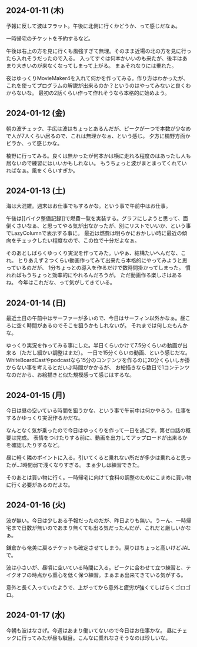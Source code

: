 ## 2024-01-11 (木)

予報に反して波はフラット。午後に北側に行くかどうか、って感じだなぁ。

一時帰宅のチケットを予約するなど。

午後は右上の方を見に行くも風強すぎて無理。そのまま近場の北の方を見に行ったら入れそうだったので入る。
入ってすぐは何本かいいのも来たが、後半はあまり大きいのが来なくなってしまって上がる。
まぁそれなりには乗れた。

夜はゆっくりMovieMaker4を入れて何かを作ってみる。作り方はわかったが、これを使ってプログラムの解説が出来るのか？というのはやってみないと良くわからないな。
最初の2話くらい作って作れそうなら本格的に始めよう。

## 2024-01-12 (金)

朝の波チェック、手広は波はちょっとあるんだが、ピークが一つで本数が少なめで人が7人くらい居るので、これは無理かなぁ、という感じ。
夕方に楠野方面かビラか、って感じかな。

楠野に行ってみる。良くは無かったが何本かは横に走れる程度のはあったし人も居ないので練習にはいいかもしれない。
もうちょっと波がまとまってくれていればなぁ。風をくらいすぎか。

## 2024-01-13 (土)

海は大混雑。週末はお仕事でもするかな。という事で午前中はお仕事。

午後は[[バイク整備記録]]で燃費一覧を実装する。グラフにしようと思って、面倒くさいなぁ、と思ってやる気が出なかったが、別にリストでいいか、という事でLazyColumnで表示する事に。
最近は燃費は明らかにおかしい時に最近の傾向をチェックしたい程度なので、この位で十分だよなぁ。

そのあとしばらくゆっくり実況を作ってみた。いやぁ、結構たいへんだな、これ。
とりあえず２つくらい動画作ってみて出来たら本格的にやってみようと思っているのだが、
1分ちょっとの導入を作るだけで数時間掛かってしまった。
慣れればもうちょっと効率的にやれるんだろうが。
ただ動画作る楽しさはあるね。
今年はこれだな、って気がしてきている。

## 2024-01-14 (日)

最近土日の午前中はサーファーが多いので、今日はサーフィン以外かなぁ。昼ころに空く時間があるのでそこを狙うかもしれないが。
それまでは何したもんかな。

ゆっくり実況を作ってみる事にした。半日くらいかけて7.5分くらいの動画が出来る（ただし細かい調整はまだ）。
一日で15分くらいの動画、という感じだな。
WhiteBoardCastやpodcastなら15分のコンテンツを作るのに20分くらいしか掛からない事を考えるとだいぶ時間がかかるが、
お絵描きなら数日で1コンテンツなのだから、お絵描きと似た規模感って感じはするな。

## 2024-01-15 (月)

今日は昼の空いている時間を狙うかな、という事で午前中は何かやろう。仕事をするかゆっくり実況作るかだな。

なんとなく気が乗ったので今日はゆっくりを作って一日を過ごす。第ゼロ話の概要は完成。
表情をつけたりする前に、動画を出力してアップロードが出来るかを確認したりするなど。

昼に軽く隣のポイントに入る。引いてくると乗れない所だが多少は乗れると思ったが…1時間弱で浅くなりすぎる。
まぁ少しは練習できた。

そのあとは買い物に行く。一時帰宅に向けて食料の調整のためにこまめに買い物に行く必要があるのだよな。

## 2024-01-16 (火)

波が無い。今日は少しある予報だったのだが、昨日よりも無い。うーん、一時帰宅まで日数が無いのであまり無くても出る気だったんだが、これだと厳しいかなぁ。

鎌倉から奄美に戻るチケットも確定させてしまう。戻りはちょっと高いけどJALで。

波は小さいが、昼頃に空いている時間に入る。ピークに合わせて立つ練習と、テイクオフの時点から重心を低く保つ練習。まぁまぁ出来てきている気がする。

意外と長く入っていたようで、上がってから意外と疲労が強くてしばらくゴロゴロ。

## 2024-01-17 (水)

今朝も波はなさげ。今週はあまり働いてないので今日はお仕事かな。
昼にチェックに行ってみたが昼も駄目。こんなに乗れなさそうなのは珍しいな。